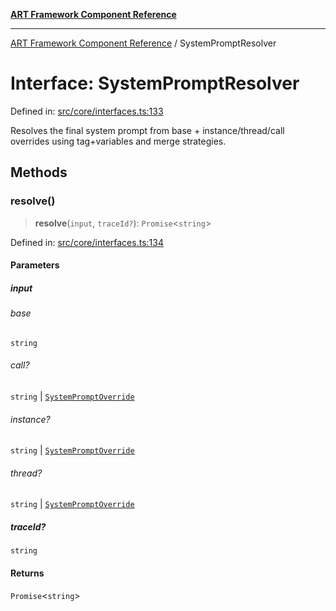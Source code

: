 [**ART Framework Component Reference**](../README.md)

***

[ART Framework Component Reference](../README.md) / SystemPromptResolver

# Interface: SystemPromptResolver

Defined in: [src/core/interfaces.ts:133](https://github.com/hashangit/ART/blob/389c66e54bc50d9dde33052d28a5a19571a13dbf/src/core/interfaces.ts#L133)

Resolves the final system prompt from base + instance/thread/call overrides
using tag+variables and merge strategies.

## Methods

### resolve()

> **resolve**(`input`, `traceId?`): `Promise`\<`string`\>

Defined in: [src/core/interfaces.ts:134](https://github.com/hashangit/ART/blob/389c66e54bc50d9dde33052d28a5a19571a13dbf/src/core/interfaces.ts#L134)

#### Parameters

##### input

###### base

`string`

###### call?

`string` \| [`SystemPromptOverride`](SystemPromptOverride.md)

###### instance?

`string` \| [`SystemPromptOverride`](SystemPromptOverride.md)

###### thread?

`string` \| [`SystemPromptOverride`](SystemPromptOverride.md)

##### traceId?

`string`

#### Returns

`Promise`\<`string`\>
